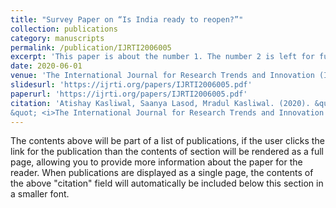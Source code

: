 ```yaml
---
title: "Survey Paper on “Is India ready to reopen?”"
collection: publications
category: manuscripts
permalink: /publication/IJRTI2006005
excerpt: 'This paper is about the number 1. The number 2 is left for future work.'
date: 2020-06-01
venue: 'The International Journal for Research Trends and Innovation (IJRTI)'
slidesurl: 'https://ijrti.org/papers/IJRTI2006005.pdf'
paperurl: 'https://ijrti.org/papers/IJRTI2006005.pdf'
citation: 'Atishay Kasliwal, Saanya Lasod, Mradul Kasliwal. (2020). &quot;Survey Paper on “Is India ready to reopen?”
&quot; <i>The International Journal for Research Trends and Innovation (IJRTI)</i>. 1(1).'
---
```


The contents above will be part of a list of publications, if the user clicks the link for the publication than the contents of section will be rendered as a full page, allowing you to provide more information about the paper for the reader. When publications are displayed as a single page, the contents of the above "citation" field will automatically be included below this section in a smaller font.
